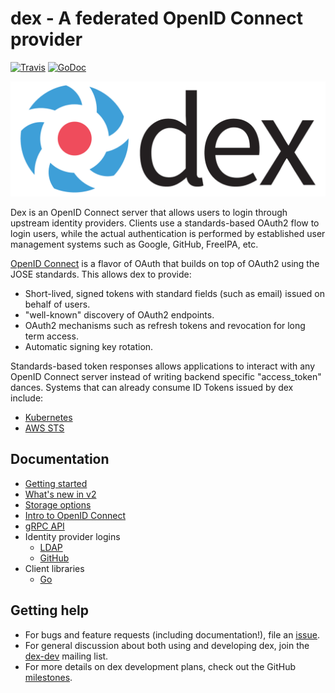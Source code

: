 # dex - A federated OpenID Connect provider

[![Travis](https://api.travis-ci.org/coreos/dex.svg)](https://travis-ci.org/coreos/dex)
[![GoDoc](https://godoc.org/github.com/coreos/dex?status.svg)](https://godoc.org/github.com/coreos/dex)

![logo](Documentation/logos/dex-horizontal-color.png)

Dex is an OpenID Connect server that allows users to login through upstream identity providers. Clients use a standards-based OAuth2 flow to login users, while the actual authentication is performed by established user management systems such as Google, GitHub, FreeIPA, etc.

[OpenID Connect][openid-connect] is a flavor of OAuth that builds on top of OAuth2 using the JOSE standards. This allows dex to provide:

* Short-lived, signed tokens with standard fields (such as email) issued on behalf of users.
* "well-known" discovery of OAuth2 endpoints.
* OAuth2 mechanisms such as refresh tokens and revocation for long term access.
* Automatic signing key rotation.

Standards-based token responses allows applications to interact with any OpenID Connect server instead of writing backend specific "access_token" dances. Systems that can already consume ID Tokens issued by dex include:

* [Kubernetes][kubernetes]
* [AWS STS][aws-sts]

## Documentation

* [Getting started](Documentation/getting-started.md)
* [What's new in v2](Documentation/v2.md)
* [Storage options](Documentation/storage.md)
* [Intro to OpenID Connect](Documentation/openid-connect.md)
* [gRPC API](Documentation/api.md)
* Identity provider logins
  * [LDAP](Documentation/ldap-connector.md)
  * [GitHub](Documentation/github-connector.md)
* Client libraries
  * [Go][go-oidc]

## Getting help

* For bugs and feature requests (including documentation!), file an [issue][issues].
* For general discussion about both using and developing dex, join the [dex-dev][dex-dev] mailing list.
* For more details on dex development plans, check out the GitHub [milestones][milestones].

[openid-connect]: https://openid.net/connect/
[kubernetes]: http://kubernetes.io/docs/admin/authentication/#openid-connect-tokens
[aws-sts]: https://docs.aws.amazon.com/STS/latest/APIReference/Welcome.html
[go-oidc]: https://github.com/coreos/go-oidc
[issues]: https://github.com/coreos/dex/issues
[dex-dev]: https://groups.google.com/forum/#!forum/dex-dev
[milestones]: https://github.com/coreos/dex/milestones
